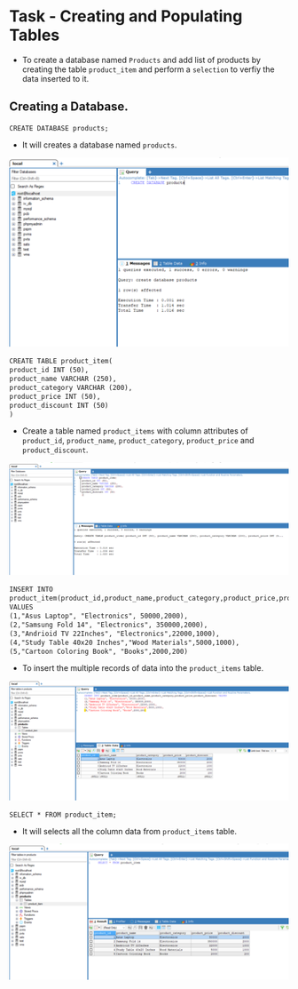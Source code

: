 # Task - Creating and Populating Tables

- To create a database named `Products` and add list of products by creating the table `product_item` and perform a `selection` to verfiy the data inserted to it.

## Creating a Database.

```
CREATE DATABASE products;
```

- It will creates a database named `products`.

![create-db](./assets/createdb.png)

```
CREATE TABLE product_item(
product_id INT (50),
product_name VARCHAR (250),
product_category VARCHAR (200),
product_price INT (50),
product_discount INT (50)
)
```

- Create a table named `product_items` with column attributes of `product_id`, `product_name`, `product_category`, `product_price` and `product_discount`.

![create-table](./assets/createtable.png)

```
INSERT INTO product_item(product_id,product_name,product_category,product_price,product_discount) VALUES 
(1,"Asus Laptop", "Electronics", 50000,2000),
(2,"Samsung Fold 14", "Electronics", 350000,2000),
(3,"Andrioid TV 22Inches", "Electronics",22000,1000),
(4,"Study Table 40x20 Inches","Wood Materials",5000,1000),
(5,"Cartoon Coloring Book", "Books",2000,200)
```

- To insert the multiple records of data into the `product_items` table.

![insert-record](./assets/insert.png)


```
SELECT * FROM product_item;
```

- It will selects all the column data from `product_items` table.

![select-rows](./assets/select.png)